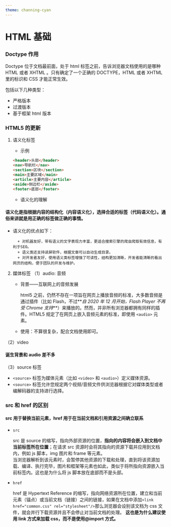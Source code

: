```yaml
---
theme: channing-cyan
---
```


# HTML 基础

### Doctype 作用

Doctype 位于文档最前面，处于 html 标签之前，告诉浏览器文档使用的是哪种 HTML 或者 XHTML 。只有确定了一个正确的 DOCTYPE，HTML 或者 XHTML 里的标识和 CSS 才能正常生效。</br>

包括以下几种类型：

- 严格版本
- 过渡版本
- 基于框架 html 版本

### HTML5 的更新

1. 语义化标签

   - 示例

   ```html
   <header>头部</header>
   <nav>导航栏</nav>
   <section>区块</section>
   <main>主要区域</main>
   <article>主要内容</article>
   <aside>侧边栏</aside>
   <footer>底部</footer>
   ```

   - 语义化的理解

#### 语义化是指根据内容的结构化（内容语义化），选择合适的标签（代码语义化）。通俗来讲就是⽤正确的标签做正确的事情。

- 语义化的优点如下：

        + 对机器友好，带有语义的⽂字表现⼒丰富，更适合搜索引擎的爬⾍爬取有效信息，有利于SEO。
        + 语义类还⽀持读屏软件，根据⽂章可以⾃动⽣成⽬录。
        + 对开发者友好，使⽤语义类标签增强了可读性，结构更加清晰，开发者能清晰的看出⽹⻚的结构，便于团队的开发与维护。

2. 媒体标签
   （1）audio: 音频

   - 背景——互联网上的音频发展

     html5 之前，仍然不存在一项旨在网页上播放音频的标准，大多数音频是通过插件（比如 Flash，不过**_自 2020 年 12 月开始，Flash Player 不再受 Chrome 支持_**）来播放的。然而，并非所有浏览器都拥有同样的插件。HTML5 规定了在网页上嵌入音频元素的标准，即使用 `<audio>` 元素。

   - 使用：不算很复杂，配合文档使用即可。

（2）video

#### 诞生背景和 audio 差不多

（3）source 标签

- `<source>` 标签为媒体元素（比如 `<video>` 和 `<audio>`）定义媒体资源。
- `<source>` 标签允许您规定两个视频/音频文件供浏览器根据它对媒体类型或者编解码器的支持进行选择。

### src 和 href 的区别

#### src ⽤于替换当前元素，href ⽤于在当前⽂档和引⽤资源之间确⽴联系

- `src`

  src 是 source 的缩写，指向外部资源的位置，**指向的内容将会嵌⼊到⽂档中当前标签所在位置**；在请求 src 资源时会将其指向的资源下载并应⽤到⽂档内，例如 js 脚本，img 图⽚和 frame 等元素。\
   当浏览器解析到该元素时，会暂停其他资源的下载和处理，直到将该资源加载、编译、执⾏完毕，图⽚和框架等元素也如此，类似于将所指向资源嵌⼊当前标签内。这也是为什么将 js 脚本放在底部⽽不是头部。

- `href`

  href 是 Hypertext Reference 的缩写，指向⽹络资源所在位置，建⽴和当前元素（锚点）或当前⽂档（链接）之间的链接，如果在⽂档中添加`<link href="common.css" rel="stylesheet"/>`那么浏览器会设别该文档为 css ⽂件，就会并⾏下载资源并且不会停⽌对当前⽂档的处理。 **这也是为什么建议使⽤ link ⽅式来加载 css，⽽不是使⽤@import ⽅式。**
